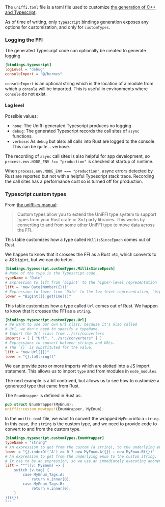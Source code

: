 The `uniffi.toml` file is a toml file used to customize [the generation of C++ and Typescript](https://mozilla.github.io/uniffi-rs/0.27/bindings.html).

As of time of writing, only `typescript` bindings generation exposes any options for customization, and only for `customTypes`.

### Logging the FFI

The generated Typescript code can optionally be created to generate logging.

```toml
[bindings.typescript]
logLevel = "debug"
consoleImport = "@/hermes"
```

`consoleImport` is an optional string which is the location of a module from which a `console` will be imported. This is useful in environments where `console` do not exist.

#### Log level

Possible values:

- `none`: The Uniffi generated Typescript produces no logging.
- `debug`: The generated Typescript records the call sites of `async` functions.
- `verbose`: As `debug` but also: all calls into Rust are logged to the console. This can be quite… verbose.

The recording of `async` call sites is also helpful for app development, so `process.env.NODE_ENV !== "production"` is checked at startup of runtime.

When `process.env.NODE_ENV === "production"`, async errors detected by Rust are reported but not with a helpful Typescript stack trace. Recording the call sites has a performance cost so is turned off for production.

### Typescript custom types

From [the uniffi-rs manual](https://mozilla.github.io/uniffi-rs/latest/udl/custom_types.html):

> Custom types allow you to extend the UniFFI type system to support types from your Rust crate or 3rd party libraries. This works by converting to and from some other UniFFI type to move data across the FFI.

This table customizes how a type called `MillisSinceEpoch` comes out of Rust.

We happen to know that it crosses the FFI as a Rust `i64`, which
converts to a JS `bigint`, but we can do better.

```toml
[bindings.typescript.customTypes.MillisSinceEpoch]
# Name of the type in the Typescript code.
typeName = "Date"
# Expression to lift from `bigint` to the higher-level representation `Date`.
lift = 'new Date(Number({}))'
# Expression to lower from `Date` to the low-level representation, `bigint`.
lower = "BigInt({}.getTime())"
```

This table customizes how a type called `Url` comes out of Rust.
We happen to know that it crosses the FFI as a `string`.

```toml
[bindings.typescript.customTypes.Url]
# We want to use our own Url class; because it's also called
# Url, we don't need to specify a typeName.
# Import the Url class from ../src/converters
imports = [ [ "Url", "../src/converters" ] ]
# Expressions to convert between strings and URLs.
# The `{}` is substituted for the value.
lift = "new Url({})"
lower = "{}.toString()"
```
We can provide zero or more imports which are slotted into a JS import statement. This allows us to import `type` and from modules in `node_modules`.

The next example is a bit contrived, but allows us to see how to customize a generated type that came from Rust.

The `EnumWrapper` is defined in Rust as:

```rust
pub struct EnumWrapper(MyEnum);
uniffi::custom_newtype!(EnumWrapper, MyEnum);
```

In the `uniffi.toml` file, we want to convert the wrapped `MyEnum` into a `string`. In this case, the `string` is the custom type, and we need to provide code to convert to and from the custom type.
```toml
[bindings.typescript.customTypes.EnumWrapper]
typeName = "string"
# An expression to get from the custom (a string), to the underlying enum.
lower = "{}.indexOf('A') >= 0 ? new MyEnum.A({}) : new MyEnum.B({})"
# An expression to get from the underlying enum to the custom string.
# It has to be an expression, so we use an immediately executing anonymous function.
lift = """((v: MyEnum) => {
    switch (v.tag) {
        case MyEnum_Tags.A:
            return v.inner[0];
        case MyEnum_Tags.B:
            return v.inner[0];
    }
})({})
"""
```
